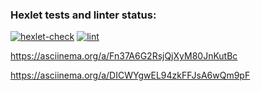### Hexlet tests and linter status:
[![hexlet-check](https://github.com/pavla36/frontend-project-lvl1/actions/workflows/hexlet-check.yml/badge.svg)](https://github.com/pavla36/frontend-project-lvl1/actions/workflows/hexlet-check.yml)
[![lint](https://github.com/pavla36/frontend-project-lvl1/actions/workflows/main.yml/badge.svg)](https://github.com/pavla36/frontend-project-lvl1/actions/workflows/main.yml)
<!-- asciinema -->
https://asciinema.org/a/Fn37A6G2RsjQjXyM80JnKutBc
<!-- asciinema brain-calc-->
https://asciinema.org/a/DICWYgwEL94zkFFJsA6wQm9pF